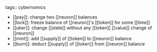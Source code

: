 tags:: cybernomics

- [[pay]]: change two [[neuron]] balances
- [[lock]]: freeze balance of [[neuron]]'s [[token]] for some [[time]]
- [[uber]]: change [[state]] without any [[token]] [[value]] change of [[neuron]]
- [[mint]]: add [[supply]] of [[token]] to [[neuron]] balance
- [[burn]]: deduct [[supply]] of [[token]] from [[neuron]] balance